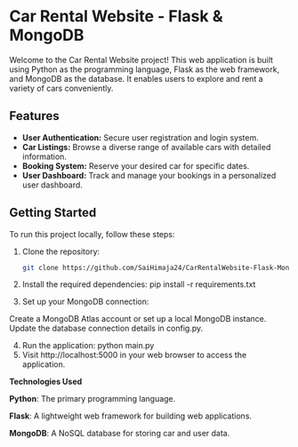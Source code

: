 # Car Rental Website - Flask & MongoDB

Welcome to the Car Rental Website project! This web application is built using Python as the programming language, Flask as the web framework, and MongoDB as the database. It enables users to explore and rent a variety of cars conveniently.

## Features

- **User Authentication:** Secure user registration and login system.
- **Car Listings:** Browse a diverse range of available cars with detailed information.
- **Booking System:** Reserve your desired car for specific dates.
- **User Dashboard:** Track and manage your bookings in a personalized user dashboard.

## Getting Started

To run this project locally, follow these steps:

1. Clone the repository:

   ```bash
   git clone https://github.com/SaiHimaja24/CarRentalWebsite-Flask-MongoDb.git
2. Install the required dependencies: pip install -r requirements.txt

3. Set up your MongoDB connection:

  Create a MongoDB Atlas account or set up a local MongoDB instance.
  Update the database connection details in config.py.
  
4. Run the application: python main.py
5. Visit http://localhost:5000 in your web browser to access the application.

**Technologies Used**

**Python**: The primary programming language.

**Flask**: A lightweight web framework for building web applications.

**MongoDB**: A NoSQL database for storing car and user data.

